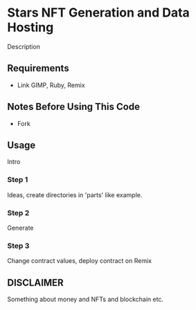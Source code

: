 # Stars NFT Generation and Data Hosting

Description

## Requirements
- Link GIMP, Ruby,  Remix

## Notes Before Using This Code
-  Fork

## Usage

Intro 

### Step 1

Ideas, create directories in 'parts' like example.

### Step 2

Generate

### Step 3

Change contract values, deploy contract on Remix

## DISCLAIMER

Something about money and NFTs and blockchain etc.
